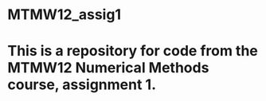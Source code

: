 # MTMW12_assig1
# This is a repository for code from the MTMW12 Numerical Methods course, assignment 1.
